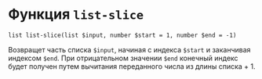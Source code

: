 # Функция `list-slice`

`list list-slice(list $input, number $start = 1, number $end = -1)`

Возвращет часть списка `$input`, начиная с индекса `$start` и заканчивая индексом `$end`. При отрицательном значении `$end` конечный индекс будет получен путем вычитания переданного числа из длины списка + 1.